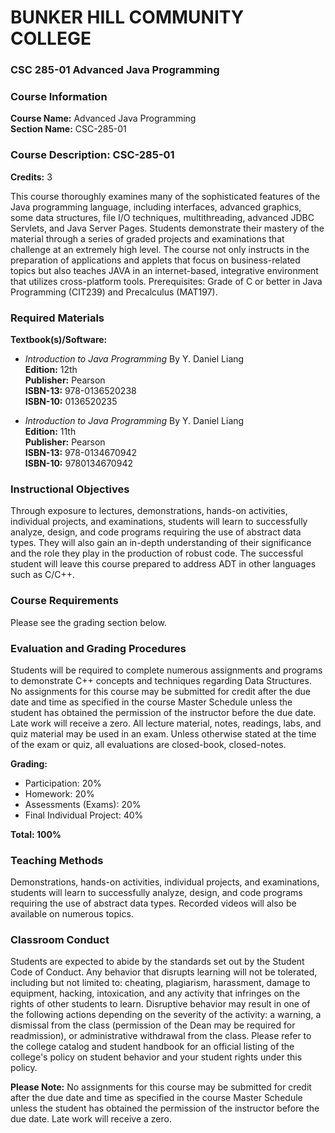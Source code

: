 # BUNKER HILL COMMUNITY COLLEGE

### CSC 285-01 Advanced Java Programming


### Course Information
**Course Name:** Advanced Java Programming  
**Section Name:** CSC-285-01  
 

### Course Description: CSC-285-01
**Credits:** 3

This course thoroughly examines many of the sophisticated features of the Java programming language, including interfaces, advanced graphics, some data structures, file I/O techniques, multithreading, advanced JDBC Servlets, and Java Server Pages. Students demonstrate their mastery of the material through a series of graded projects and examinations that challenge at an extremely high level. The course not only instructs in the preparation of applications and applets that focus on business-related topics but also teaches JAVA in an internet-based, integrative environment that utilizes cross-platform tools. Prerequisites: Grade of C or better in Java Programming (CIT239) and Precalculus (MAT197). 

### Required Materials
**Textbook(s)/Software:**

- *Introduction to Java Programming* By Y. Daniel Liang  
  **Edition:** 12th  
  **Publisher:** Pearson  
  **ISBN-13:** 978-0136520238  
  **ISBN-10:** 0136520235

- *Introduction to Java Programming* By Y. Daniel Liang  
  **Edition:** 11th  
  **Publisher:** Pearson  
  **ISBN-13:** 978-0134670942  
  **ISBN-10:** 9780134670942

### Instructional Objectives
Through exposure to lectures, demonstrations, hands-on activities, individual projects, and examinations, students will learn to successfully analyze, design, and code programs requiring the use of abstract data types. They will also gain an in-depth understanding of their significance and the role they play in the production of robust code. The successful student will leave this course prepared to address ADT in other languages such as C/C++.

### Course Requirements
Please see the grading section below.

### Evaluation and Grading Procedures
Students will be required to complete numerous assignments and programs to demonstrate C++ concepts and techniques regarding Data Structures. No assignments for this course may be submitted for credit after the due date and time as specified in the course Master Schedule unless the student has obtained the permission of the instructor before the due date. Late work will receive a zero. All lecture material, notes, readings, labs, and quiz material may be used in an exam. Unless otherwise stated at the time of the exam or quiz, all evaluations are closed-book, closed-notes.

**Grading:**
- Participation: 20%  
- Homework: 20%  
- Assessments (Exams): 20%  
- Final Individual Project: 40%

**Total: 100%**

### Teaching Methods
Demonstrations, hands-on activities, individual projects, and examinations, students will learn to successfully analyze, design, and code programs requiring the use of abstract data types. Recorded videos will also be available on numerous topics.

### Classroom Conduct
Students are expected to abide by the standards set out by the Student Code of Conduct. Any behavior that disrupts learning will not be tolerated, including but not limited to: cheating, plagiarism, harassment, damage to equipment, hacking, intoxication, and any activity that infringes on the rights of other students to learn. Disruptive behavior may result in one of the following actions depending on the severity of the activity: a warning, a dismissal from the class (permission of the Dean may be required for readmission), or administrative withdrawal from the class. Please refer to the college catalog and student handbook for an official listing of the college's policy on student behavior and your student rights under this policy.

**Please Note:**
No assignments for this course may be submitted for credit after the due date and time as specified in the course Master Schedule unless the student has obtained the permission of the instructor before the due date. Late work will receive a zero.

